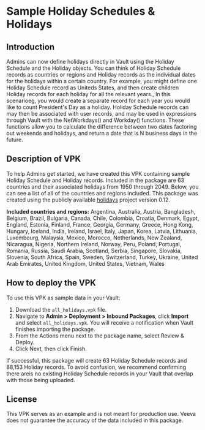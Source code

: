 # Sample Holiday Schedules & Holidays
## Introduction
Admins can now define holidays directly in Vault using the Holiday Schedule and the Holiday objects. You can think of Holiday Schedule records as countries or regions and Holiday records as the individual dates for the holidays within a certain country. For example, you might define one Holiday Schedule record as Uniteds States, and then create children Holiday records for each holiday for all the relevant years., In this scenarioeg, you would create a separate record for each year you would like to count President's Day as a holiday.
Holiday Schedule records can may then be associated with user records, and may be used in expressions through Vault with the NetWorkdays() and Workday() functions. These functions allow you to calculate the difference between two dates factoring out weekends and holidays, and return a date that is N business days in the future. 

## Description of VPK
To help Admins get started, we have created this VPK containing sample Holiday Schedule and Holiday records. Included in the package are 63 countries and their associated holidays from 1950 through 2049. Below, you can see a list of all of the countries and regions included. This package was created using the publicly available [holidays](https://pypi.org/project/holidays/) project version 0.12.

**Included countries and regions:**
Argentina, Australia, Austria, Bangladesh, Belgium, Brazil, Bulgaria, Canada, Chile, Colombia, Croatia, Denmark, Egypt, England, Estonia, Finland, France, Georgia, Germany, Greece, Hong Kong, Hungary, Iceland, India, Ireland, Israel, Italy, Japan, Korea, Latvia, Lithuania, Luxembourg, Malaysia, Mexico, Morocco, Netherlands, New Zealand, Nicaragua, Nigeria, Northern Ireland, Norway, Peru, Poland, Portugal, Romania, Russia, Saudi Arabia, Scotland, Serbia, Singapore, Slovakia, Slovenia, South Africa, Spain, Sweden, Switzerland, Turkey, Ukraine, United Arab Emirates, United Kingdom, United States, Vietnam, Wales
## How to deploy the VPK
To use this VPK as sample data in your Vault:
1. Download the `all_holidays.vpk` file.
2. Navigate to **Admin > Deployment > Inbound Packages**, click **Import** and select `all_holidays.vpk`. You will receive a notification when Vault finishes importing the package.
3. From the Actions menu next to the package name, select Review & Deploy.
4. Click Next, then click Finish.

If successful, this package will create 63 Holiday Schedule records and 88,153 Holiday records. To avoid confusion, we recommend confirming there areis no existing Holiday Schedule records in your Vault that overlap with those being uploaded.
## License
This VPK serves as an example and is not meant for production use. Veeva does not guarantee the accuracy of the data included in this package.

